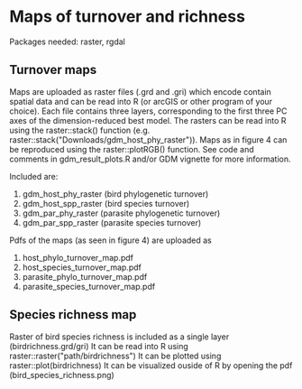 # Maps of turnover and richness
Packages needed: raster, rgdal
## Turnover maps
Maps are uploaded as raster files (.grd and .gri) which encode contain spatial data and can be read into R (or arcGIS or other program of your choice). Each file contains three layers, corresponding to the first three PC axes of the dimension-reduced best model. The rasters can be read into R using the raster::stack() function (e.g. raster::stack("Downloads/gdm_host_phy_raster")). Maps as in figure 4 can be reproduced using the raster::plotRGB() function. See code and comments in gdm_result_plots.R and/or GDM vignette for more information. 

Included are: 
1. gdm_host_phy_raster (bird phylogenetic turnover) 
2. gdm_host_spp_raster (bird species turnover) 
3. gdm_par_phy_raster (parasite phylogenetic turnover)
4. gdm_par_spp_raster (parasite species turnover)

Pdfs of the maps (as seen in figure 4) are uploaded as 
1. host_phylo_turnover_map.pdf
2. host_species_turnover_map.pdf
3. parasite_phylo_turnover_map.pdf
4. parasite_species_turnover_map.pdf

## Species richness map
Raster of bird species richness is included as a single layer (birdrichness.grd/gri)
It can be read into R using raster::raster("path/birdrichness")
It can be plotted using raster::plot(birdrichness)
It can be visualized ouside of R by opening the pdf (bird_species_richness.png)
